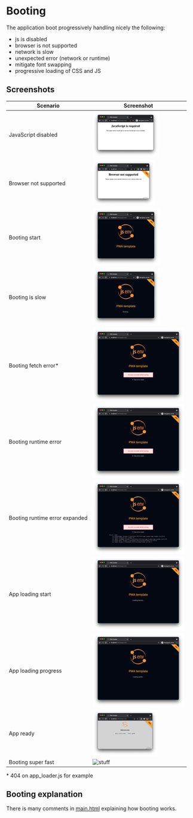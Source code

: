 # Booting

The application boot progressively handling nicely the following:

- js is disabled
- browser is not supported
- network is slow
- unexpected error (network or runtime)
- mitigate font swapping
- progressive loading of CSS and JS

## Screenshots

| Scenario                       | Screenshot                             |
| ------------------------------ | -------------------------------------- |
| JavaScript disabled            | ![stuff](./js_disabled.png)            |
| Browser not supported          | ![stuff](./browser_not_supported.png)  |
| Booting start                  | ![stuff](./booting_start.png)          |
| Booting is slow                | ![stuff](./booting_is_slow.png)        |
| Booting fetch error\*          | ![stuff](./booting_error.png)          |
| Booting runtime error          | ![stuff](./booting_error.png)          |
| Booting runtime error expanded | ![stuff](./booting_error_expanded.png) |
| App loading start              | ![stuff](./app_loading_start.png)      |
| App loading progress           | ![stuff](./app_loading_progress.png)   |
| App ready                      | ![stuff](./app_ready.png)              |
| Booting super fast             | ![stuff](./booting_super_fast.png)     |

\* 404 on app_loader.js for example

## Booting explanation

There is many comments in [main.html](../../main.html) explaining how booting works.

